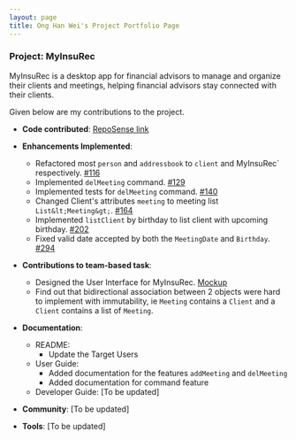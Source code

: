 ```yaml
---
layout: page
title: Ong Han Wei's Project Portfolio Page
---
```


### Project: MyInsuRec

MyInsuRec is a desktop app for financial advisors to manage and organize their clients and meetings,
helping financial advisors stay connected with their clients.

Given below are my contributions to the project.

* **Code contributed**: [RepoSense link](https://nus-cs2103-ay2223s1.github.io/tp-dashboard/?search=rexong&breakdown=true&sort=groupTitle&sortWithin=title&since=2022-09-16&timeframe=commit&mergegroup=&groupSelect=groupByRepos&checkedFileTypes=docs~functional-code~test-code~other)

* **Enhancements Implemented**:
  * Refactored most `person` and `addressbook` to `client` and MyInsuRec` respectively. [#116](https://github.com/AY2223S1-CS2103T-W16-4/tp/pull/116)
  * Implemented `delMeeting` command. [#129](https://github.com/AY2223S1-CS2103T-W16-4/tp/pull/129)
  * Implemented tests for `delMeeting` command. [#140](https://github.com/AY2223S1-CS2103T-W16-4/tp/pull/140)
  * Changed Client's attributes `meeting` to meeting list `List&lt;Meeting&gt;`. [#164](https://github.com/AY2223S1-CS2103T-W16-4/tp/pull/164)
  * Implemented `listClient` by birthday to list client with upcoming birthday. [#202](https://github.com/AY2223S1-CS2103T-W16-4/tp/pull/202)
  * Fixed valid date accepted by both the `MeetingDate` and `Birthday`. [#294](https://github.com/AY2223S1-CS2103T-W16-4/tp/pull/294)

* **Contributions to team-based task**:
  * Designed the User Interface for MyInsuRec. [Mockup](https://www.figma.com/file/uTvPCqGAF8BiQUaxK1gU5r/CS2103T-MyInsuRec-Mockup?node-id=0%3A1)
  * Find out that bidirectional association between 2 objects were hard to implement with immutability, ie `Meeting` contains a `Client` and a `Client` contains a list of `Meeting`.

* **Documentation**:
    * README:
        * Update the Target Users
    * User Guide:
        * Added documentation for the features `addMeeting` and `delMeeting`
        * Added documentation for command feature
    * Developer Guide: [To be updated]

* **Community**: [To be updated]

* **Tools**: [To be updated]
